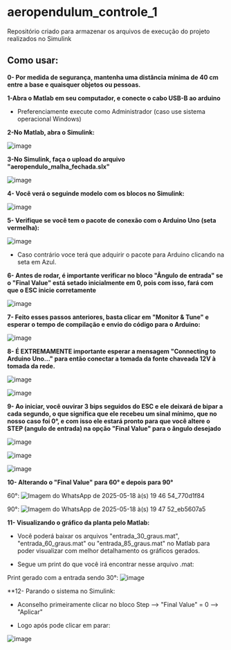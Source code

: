 # aeropendulum_controle_1
Repositório criado para armazenar os arquivos de execução do projeto realizados no Simulink

## Como usar:

**0- Por medida de segurança, mantenha uma distância mínima de 40 cm entre a base e quaisquer objetos ou pessoas.**


**1-Abra o Matlab em seu computador, e conecte o cabo USB-B ao arduino**
- Preferenciamente execute como Administrador (caso use sistema operacional Windows)
  

**2-No Matlab, abra o Simulink:**

![image](https://github.com/user-attachments/assets/b6787cd7-42f3-4611-b1b6-e428fc09ace1)


**3-No Simulink, faça o upload do arquivo "aeropendulo_malha_fechada.slx"**

![image](https://github.com/user-attachments/assets/652aaac1-3e76-4f1a-98bf-8cd8366cb57d)



**4- Você verá o seguinde modelo com os blocos no Simulink:**

![image](https://github.com/user-attachments/assets/9d1ee070-7154-4a24-90e3-a85dd35aa998)



**5- Verifique se você tem o pacote de conexão com o Arduino Uno (seta vermelha):**

![image](https://github.com/user-attachments/assets/d68937c7-dcdb-48f2-a5a5-29529534cd2d)

- Caso contrário voce terá que adquirir o pacote para Arduino clicando na seta em Azul.
  


**6- Antes de rodar, é importante verificar no bloco "Ângulo de entrada" se o "Final Value" está setado inicialmente em 0,
pois com isso, fará com que o ESC inicie corretamente**

![image](https://github.com/user-attachments/assets/e9b08f13-77ab-4235-9ea7-16ccb1130f73)




**7- Feito esses passos anteriores, basta clicar em "Monitor & Tune" e esperar o tempo de compilação e envio do código para o Arduino:**

![image](https://github.com/user-attachments/assets/f4f90aed-b70d-43ac-bc7f-93605aa530cb)




**8- É EXTREMAMENTE importante esperar a mensagem "Connecting to Arduino Uno..." para então conectar a tomada da fonte chaveada 12V à tomada da rede.**

![image](https://github.com/user-attachments/assets/a88fd9a8-fd4e-458f-a292-4ce75ca38916)


![image](https://github.com/user-attachments/assets/2b765c1b-cdfa-4218-9461-27a0f5419165)




**9- Ao iniciar, você ouvirar 3 bips seguidos do ESC e ele deixará de bipar a cada segundo, o que significa que ele recebeu um sinal mínimo, 
que no nosso caso foi 0°, e com isso ele estará pronto para que você altere o STEP (angulo de entrada) na opção "Final Value" para o ângulo desejado**

![image](https://github.com/user-attachments/assets/99cf7b9c-6c89-4621-a52d-c34651f132cd)


![image](https://github.com/user-attachments/assets/faea95fa-55e3-491d-a155-7b2fb5c7e795)


![image](https://github.com/user-attachments/assets/d88c43a1-fff7-4f79-8e1b-72c339a4cf36)


**10- Alterando o "Final Value" para 60° e depois para 90°**

60°:
![Imagem do WhatsApp de 2025-05-18 à(s) 19 46 54_770d1f84](https://github.com/user-attachments/assets/6eee18c4-b75f-4e20-ae07-b9181b243d67)

90°:
![Imagem do WhatsApp de 2025-05-18 à(s) 19 47 52_eb5607a5](https://github.com/user-attachments/assets/36993d97-8f25-4591-ba66-21253585accf)



**11- Visualizando o gráfico da planta pelo Matlab:**
- Você poderá baixar os arquivos "entrada_30_graus.mat", "entrada_60_graus.mat" ou "entrada_85_graus.mat"
no Matlab para poder visualizar com melhor detalhamento os gráficos gerados.

- Segue um print do que você irá encontrar nesse arquivo .mat:

Print gerado com a entrada sendo 30°:
![image](https://github.com/user-attachments/assets/7c449be9-8edc-4e11-a5ca-9154a526f229)



**12- Parando o sistema no Simulink:
- Aconselho primeiramente clicar no bloco Step --> "Final Value" = 0 --> "Aplicar"

- Logo após pode clicar em parar:

![image](https://github.com/user-attachments/assets/4b21c55d-d7a9-4bc8-a110-54098437b4e2)




